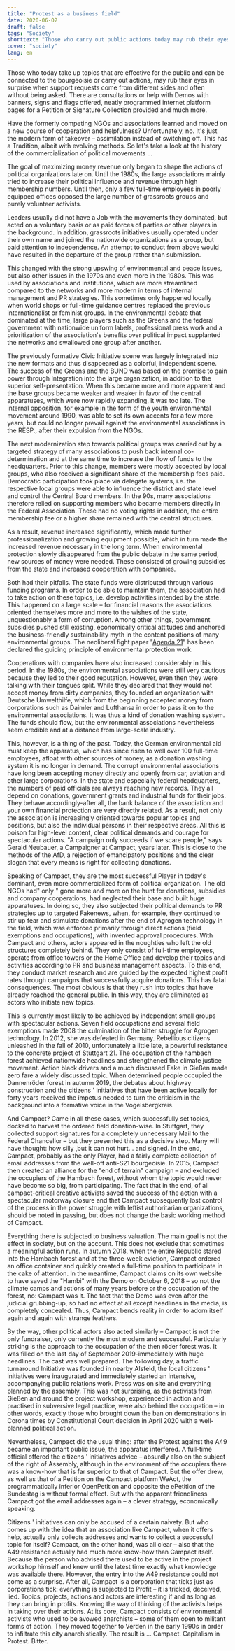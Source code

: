 ```yaml
---
title: "Protest as a business field"
date: 2020-06-02
draft: false
tags: "Society"
shorttext: "Those who carry out public actions today may rub their eyes in amazement when support requests come from different sides and often without being asked"
cover: "society"
lang: en
---
```


Those who today take up topics that are effective for the public and can be connected to the bourgeoisie or carry out actions, may rub their eyes in surprise when support requests come from different sides and often without being asked. There are consultations or help with Demos with banners, signs and flags offered, neatly programmed internet platform pages for a Petition or Signature Collection provided and much more.

Have the formerly competing NGOs and associations learned and moved on a new course of cooperation and helpfulness? Unfortunately, no. It's just the modern form of takeover – assimilation instead of switching off. This has a Tradition, albeit with evolving methods. So let's take a look at the history of the commercialization of political movements ...

The goal of maximizing money revenue only began to shape the actions of political organizations late on. Until the 1980s, the large associations mainly tried to increase their political influence and revenue through high membership numbers. Until then, only a few full-time employees in poorly equipped offices opposed the large number of grassroots groups and purely volunteer activists.

Leaders usually did not have a Job with the movements they dominated, but acted on a voluntary basis or as paid forces of parties or other players in the background. In addition, grassroots initiatives usually operated under their own name and joined the nationwide organizations as a group, but paid attention to independence. An attempt to conduct from above would have resulted in the departure of the group rather than submission.

This changed with the strong upswing of environmental and peace issues, but also other issues in the 1970s and even more in the 1980s. This was used by associations and institutions, which are more streamlined compared to the networks and more modern in terms of internal management and PR strategies. This sometimes only happened locally when world shops or full-time guidance centres replaced the previous internationalist or feminist groups. In the environmental debate that dominated at the time, large players such as the Greens and the federal government with nationwide uniform labels, professional press work and a prioritization of the association's benefits over political impact supplanted the networks and swallowed one group after another.

The previously formative Civic Initiative scene was largely integrated into the new formats and thus disappeared as a colorful, independent scene. The success of the Greens and the BUND was based on the promise to gain power through Integration into the large organization, in addition to the superior self-presentation. When this became more and more apparent and the base groups became weaker and weaker in favor of the central apparatuses, which were now rapidly expanding, it was too late. The internal opposition, for example in the form of the youth environmental movement around 1990, was able to set its own accents for a few more years, but could no longer prevail against the environmental associations in the RESP., after their expulsion from the NGOs.

The next modernization step towards political groups was carried out by a targeted strategy of many associations to push back internal co-determination and at the same time to increase the flow of funds to the headquarters. Prior to this change, members were mostly accepted by local groups, who also received a significant share of the membership fees paid. Democratic participation took place via delegate systems, i.e. the respective local groups were able to influence the district and state level and control the Central Board members. In the 90s, many associations therefore relied on supporting members who became members directly in the Federal Association. These had no voting rights in addition, the entire membership fee or a higher share remained with the central structures.

As a result, revenue increased significantly, which made further professionalization and growing equipment possible, which in turn made the increased revenue necessary in the long term. When environmental protection slowly disappeared from the public debate in the same period, new sources of money were needed. These consisted of growing subsidies from the state and increased cooperation with companies.

Both had their pitfalls. The state funds were distributed through various funding programs. In order to be able to maintain them, the association had to take action on these topics, i.e. develop activities intended by the state. This happened on a large scale – for financial reasons the associations oriented themselves more and more to the wishes of the state, unquestionably a form of corruption. Among other things, government subsidies pushed still existing, economically critical attitudes and anchored the business-friendly sustainability myth in the content positions of many environmental groups. The neoliberal fight paper "[Agenda 21](/static/downloads/agenda_21_en.pdf "Agenda 21")" has been declared the guiding principle of environmental protection work.

Cooperations with companies have also increased considerably in this period. In the 1980s, the environmental associations were still very cautious because they led to their good reputation. However, even then they were talking with their tongues split. While they declared that they would not accept money from dirty companies, they founded an organization with Deutsche Umwelthilfe, which from the beginning accepted money from corporations such as Daimler and Lufthansa in order to pass it on to the environmental associations. It was thus a kind of donation washing system. The funds should flow, but the environmental associations nevertheless seem credible and at a distance from large-scale industry.

This, however, is a thing of the past. Today, the German environmental aid must keep the apparatus, which has since risen to well over 100 full-time employees, afloat with other sources of money, as a donation washing system it is no longer in demand. The corrupt environmental associations have long been accepting money directly and openly from car, aviation and other large corporations. In the state and especially federal headquarters, the numbers of paid officials are always reaching new records. They all depend on donations, government grants and industrial funds for their jobs. They behave accordingly-after all, the bank balance of the association and your own financial protection are very directly related. As a result, not only the association is increasingly oriented towards popular topics and positions, but also the individual persons in their respective areas. All this is poison for high-level content, clear political demands and courage for spectacular actions. "A campaign only succeeds if we scare people," says Gerald Neubauer, a Campaigner at Campact, years later. This is close to the methods of the AfD, a rejection of emancipatory positions and the clear slogan that every means is right for collecting donations.

Speaking of Campact, they are the most successful Player in today's dominant, even more commercialized form of political organization. The old NGOs had" only " gone more and more on the hunt for donations, subsidies and company cooperations, had neglected their base and built huge apparatuses. In doing so, they also subjected their political demands to PR strategies up to targeted Fakenews, when, for example, they continued to stir up fear and stimulate donations after the end of Agrogen technology in the field, which was enforced primarily through direct actions (field exemptions and occupations), with invented approval procedures. With Campact and others, actors appeared in the noughties who left the old structures completely behind. They only consist of full-time employees, operate from office towers or the Home Office and develop their topics and activities according to PR and business management aspects. To this end, they conduct market research and are guided by the expected highest profit rates through campaigns that successfully acquire donations. This has fatal consequences. The most obvious is that they rush into topics that have already reached the general public. In this way, they are eliminated as actors who initiate new topics.

This is currently most likely to be achieved by independent small groups with spectacular actions. Seven field occupations and several field exemptions made 2008 the culmination of the bitter struggle for Agrogen technology. In 2012, she was defeated in Germany. Rebellious citizens unleashed in the fall of 2010, unfortunately a little late, a powerful resistance to the concrete project of Stuttgart 21. The occupation of the hambach forest achieved nationwide headlines and strengthened the climate justice movement. Action black drivers and a much discussed Fake in Gießen made zero fare a widely discussed topic. When determined people occupied the Dannenröder forest in autumn 2019, the debates about highway construction and the citizens ' initiatives that have been active locally for forty years received the impetus needed to turn the criticism in the background into a formative voice in the Vogelsbergkreis.

And Campact? Came in all these cases, which successfully set topics, docked to harvest the ordered field donation-wise. In Stuttgart, they collected support signatures for a completely unnecessary Mail to the Federal Chancellor – but they presented this as a decisive step. Many will have thought: how silly ,but it can not hurt... and signed. In the end, Campact, probably as the only Player, had a fairly complete collection of email addresses from the well-off anti-S21 bourgeoisie. In 2015, Campact then created an alliance for the "end of terrain" campaign – and excluded the occupiers of the Hambach forest, without whom the topic would never have become so big, from participating. The fact that in the end, of all campact-critical creative activists saved the success of the action with a spectacular motorway closure and that Campact subsequently lost control of the process in the power struggle with leftist authoritarian organizations, should be noted in passing, but does not change the basic working method of Campact.

Everything there is subjected to business valuation. The main goal is not the effect in society, but on the account. This does not exclude that sometimes a meaningful action runs. In autumn 2018, when the entire Republic stared into the Hambach forest and at the three-week eviction, Campact ordered an office container and quickly created a full-time position to participate in the cake of attention. In the meantime, Campact claims on its own website to have saved the "Hambi" with the Demo on October 6, 2018 – so not the climate camps and actions of many years before or the occupation of the forest, no: Campact was it. The fact that the Demo was even after the judicial grubbing-up, so had no effect at all except headlines in the media, is completely concealed. Thus, Campact bends reality in order to adorn itself again and again with strange feathers.

By the way, other political actors also acted similarly – Campact is not the only fundraiser, only currently the most modern and successful. Particularly striking is the approach to the occupation of the then röder forest was. It was filled on the last day of September 2019-immediately with huge headlines. The cast was well prepared. The following day, a traffic turnaround Initiative was founded in nearby Alsfeld, the local citizens ' initiatives were inaugurated and immediately started an intensive, accompanying public relations work. Press was on site and everything planned by the assembly. This was not surprising, as the activists from Gießen and around the project workshop, experienced in action and practised in subversive legal practice, were also behind the occupation – in other words, exactly those who brought down the ban on demonstrations in Corona times by Constitutional Court decision in April 2020 with a well-planned political action.

Nevertheless, Campact did the usual thing: after the Protest against the A49 became an important public issue, the apparatus interfered. A full-time official offered the citizens ' initiatives advice – absurdly also on the subject of the right of Assembly, although in the environment of the occupiers there was a know-how that is far superior to that of Campact. But the offer drew, as well as that of a Petition on the Campact platform WeAct, the programmatically inferior OpenPetition and opposite the ePetition of the Bundestag is without formal effect. But with the apparent friendliness Campact got the email addresses again – a clever strategy, economically speaking.

Citizens ' initiatives can only be accused of a certain naivety. But who comes up with the idea that an association like Campact, when it offers help, actually only collects addresses and wants to collect a successful topic for itself? Campact, on the other hand, was all clear – also that the A49 resistance actually had much more know-how than Campact itself. Because the person who advised there used to be active in the project workshop himself and knew until the latest time exactly what knowledge was available there. However, the entry into the A49 resistance could not come as a surprise. After all, Campact is a corporation that ticks just as corporations tick: everything is subjected to Profit – it is tricked, deceived, lied. Topics, projects, actions and actors are interesting if and as long as they can bring in profits. Knowing the way of thinking of the activists helps in taking over their actions. At its core, Campact consists of environmental activists who used to be avowed anarchists – some of them open to militant forms of action. They moved together to Verden in the early 1990s in order to infiltrate this city anarchistically. The result is ... Campact. Capitalism in Protest. Bitter.
